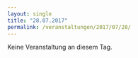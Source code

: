 ```yaml
---
layout: single
title: "28.07.2017"
permalink: /veranstaltungen/2017/07/28/
---
```


Keine Veranstaltung an diesem Tag.
